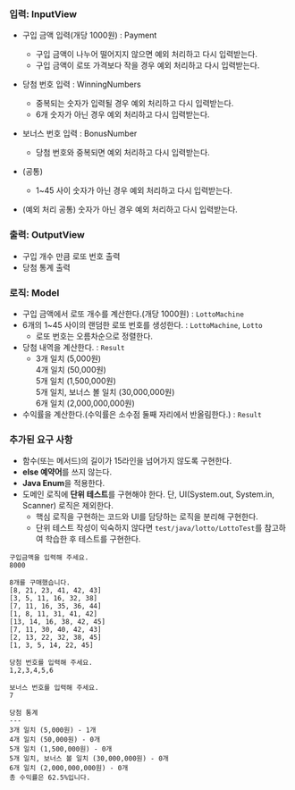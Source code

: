 

### 입력: InputView
 - 구입 금액 입력(개당 1000원) : Payment
   - 구입 금액이 나누어 떨어지지 않으면 예외 처리하고 다시 입력받는다.
   - 구입 금액이 로또 가격보다 작을 경우 예외 처리하고 다시 입력받는다.


 - 당첨 번호 입력 : WinningNumbers
   - 중복되는 숫자가 입력될 경우 예외 처리하고 다시 입력받는다.
   - 6개 숫자가 아닌 경우 예외 처리하고 다시 입력받는다.
 - 보너스 번호 입력 : BonusNumber
   - 당첨 번호와 중복되면 예외 처리하고 다시 입력받는다.
 - (공통)   
   - 1~45 사이 숫자가 아닌 경우 예외 처리하고 다시 입력받는다.
  

 - (예외 처리 공통) 숫자가 아닌 경우 예외 처리하고 다시 입력받는다.

### 출력: OutputView
- 구입 개수 만큼 로또 번호 출력
- 당첨 통계 출력

### 로직: Model
- 구입 금액에서 로또 개수를 계산한다.(개당 1000원) : `LottoMachine`
- 6개의 1~45 사이의 랜덤한 로또 번호를 생성한다. : `LottoMachine`, `Lotto`
  - 로또 번호는 오름차순으로 정렬한다.
- 당첨 내역을 계산한다. : `Result`
  - 3개 일치 (5,000원)  
    4개 일치 (50,000원)  
    5개 일치 (1,500,000원)  
    5개 일치, 보너스 볼 일치 (30,000,000원)  
    6개 일치 (2,000,000,000원) 
- 수익률을 계산한다.(수익률은 소수점 둘째 자리에서 반올림한다.) : `Result`


### 추가된 요구 사항
- 함수(또는 메서드)의 길이가 15라인을 넘어가지 않도록 구현한다.
- **else 예약어**를 쓰지 않는다.
- **Java Enum**을 적용한다.
- 도메인 로직에 **단위 테스트**를 구현해야 한다. 단, UI(System.out, System.in, Scanner) 로직은 제외한다.
  - 핵심 로직을 구현하는 코드와 UI를 담당하는 로직을 분리해 구현한다.
  - 단위 테스트 작성이 익숙하지 않다면 `test/java/lotto/LottoTest`를 참고하여 학습한 후 테스트를 구현한다.


```
구입금액을 입력해 주세요.
8000

8개를 구매했습니다.
[8, 21, 23, 41, 42, 43] 
[3, 5, 11, 16, 32, 38] 
[7, 11, 16, 35, 36, 44] 
[1, 8, 11, 31, 41, 42] 
[13, 14, 16, 38, 42, 45] 
[7, 11, 30, 40, 42, 43] 
[2, 13, 22, 32, 38, 45] 
[1, 3, 5, 14, 22, 45]

당첨 번호를 입력해 주세요.
1,2,3,4,5,6

보너스 번호를 입력해 주세요.
7

당첨 통계
---
3개 일치 (5,000원) - 1개
4개 일치 (50,000원) - 0개
5개 일치 (1,500,000원) - 0개
5개 일치, 보너스 볼 일치 (30,000,000원) - 0개
6개 일치 (2,000,000,000원) - 0개
총 수익률은 62.5%입니다.
```